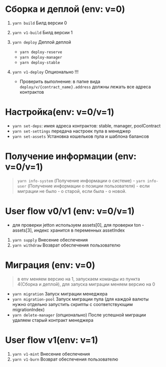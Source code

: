 
# Сборка и деплой (env: v=0)
1. `yarn build` Билд версии 0
2. `yarn v1-build` Билд версии 1
3. `yarn deploy` Деплой деплой
    - `yarn deploy-reserve`
    - `yarn deploy-manager`
    - `yarn deploy-stable`
4. `yarn v1-deploy` Опционально !!!

    * Проверить выполнение: в папке вида `deploy/v/{contract_name}.address` должны лежать все адреса контрактов

# Настройка(env: v=0/v=1)

- `yarn set-deps`: имея адреса контрактов: stable, manager, poolContract
- `yarn set-settings` передача настроек пула в менеджер
- `yarn set-assets` Установка кошельков пула и шаблона балансов

# Получение информации (env: v=0/v=1)
> `yarn info-system` (Получение информации о системе) -
> `yarn info-user` (Получение информации о позиции пользователя) - если миграции не было - о старой, если была - о новой. 

# User flow v0/v1 (env: v=0/v=1)
  - для проверки jetton используем assets[0], для проверки ton - assets[3], индекс хранится в переменных assetIndex 
1. `yarn supply` Внесение обеспечения
2. `yarn withdraw` Возврат обеспечения пользователю

# Миграция (env: v=0)
> в env меняем версию на 1, запускаем команды из пункта 4(Сборка и деплой), для запуска миграции меняем версию на 0
 - `yarn migration` Запуск миграции менеджера
 - `yarn migration-pool` Запуск миграции пула (для каждой валюты нужно отдельно запустить скрипты с соответствующим      migrationIndex)
 - `yarn delete-manager` (опционально) После успешной миграции удаляем старый контракт менеджера

# User flow v1(env: v=1)
1. `yarn v1-mint` Внесение обеспечения
2. `yarn v1-burn` Возврат обеспечения пользователю

